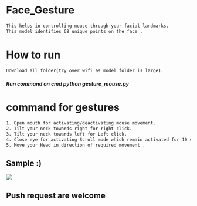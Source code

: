 # Face_Gesture    
                             
```bash       
This helps in controlling mouse through your facial landmarks.  
This model identifies 68 unique points on the face .         
```   
# How to run     
```bash       
Download all folder(try over wifi as model folder is large).                                               
```    
##### Run command on cmd  python gesture_mouse.py     
      
   
# command for gestures  
```bash
1. Open mouth for activating/deactivating mouse movement.
2. Tilt your neck towards right for right click.
3. Tilt your neck towards left for Left click.
4. Close eye for activating Scroll mode which remain activated for 10 seconds.
5. Move your Head in direction of required movement .
```

## Sample :)
<img src="Sample/example.gif">   

## Push request are welcome 
       
  
 
 
